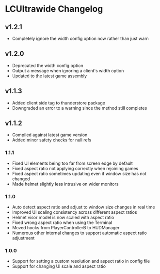 # LCUltrawide Changelog

## v1.2.1

- Completely ignore the width config option now rather than just warn

## v1.2.0

- Deprecated the width config option
- Output a message when ignoring a client's width option
- Updated to the latest game assembly

## v1.1.3

- Added client side tag to thunderstore package
- Downgraded an error to a warning since the method still completes

## v1.1.2

- Compiled against latest game version
- Added minor safety checks for null refs

### 1.1.1

- Fixed UI elements being too far from screen edge by default
- Fixed aspect ratio not applying correctly when rejoining games
- Fixed aspect ratio sometimes updating even if window size has not changed
- Made helmet slightly less intrusive on wider monitors

### 1.1.0

- Auto detect aspect ratio and adjust to window size changes in real time
- Improved UI scaling consistency across different aspect ratios
- Helmet visor model is now scaled with aspect ratio
- Fixed wrong aspect ratio when using the Terminal
- Moved hooks from PlayerControllerB to HUDManager
- Numerous other internal changes to support automatic aspect ratio adjustment

### 1.0.0

- Support for setting a custom resolution and aspect ratio in config file
- Support for changing UI scale and aspect ratio
